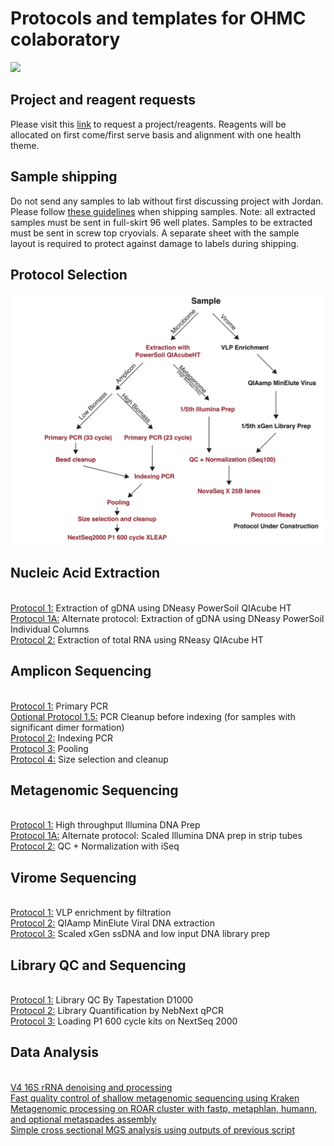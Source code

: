 # Protocols and templates for OHMC colaboratory

![](https://psu-gatsby-files-prod.s3.amazonaws.com/s3fs-public/styles/4_3_1500w/public/2023/05/slide1_0.jpeg?h=bd92fb76&itok=QWrXEY_u)

## Project and reagent requests

Please visit this [link](https://forms.gle/QxAVkzP4HyF7zvfQA) to request a project/reagents. Reagents will be allocated on first come/first serve basis and alignment with one health theme.

## Sample shipping

Do not send any samples to lab without first discussing project with Jordan. Please follow [these guidelines](https://github.com/BisanzLab/OHMC_Colaboratory/blob/main/Protocols/0_SampleRequirements.md) when shipping samples. Note: all extracted samples must be sent in full-skirt 96 well plates. Samples to be extracted must be sent in screw top cryovials. A separate sheet with the sample layout is required to protect against damage to labels during shipping.

## Protocol Selection

![](https://github.com/BisanzLab/OHMC_Colaboratory/blob/main/images/flowchart.jpg)

## Nucleic Acid Extraction

<br> [Protocol 1:](https://github.com/BisanzLab/OHMC_Colaboratory/blob/main/Protocols/Extraction/1_PowerSoil_QiaCubeHT.md) Extraction of gDNA using DNeasy PowerSoil QIAcube HT
<br> [Protocol 1A:](https://github.com/BisanzLab/OHMC_Colaboratory/blob/main/Protocols/Extraction/1A_PowerSoil_Manual.md) Alternate protocol: Extraction of gDNA using DNeasy PowerSoil Individual Columns
<br> [Protocol 2:](https://github.com/BisanzLab/OHMC_Colaboratory/blob/main/Protocols/Extraction/2_RNeasy_QiaCubeHT.md) Extraction of total RNA using RNeasy QIAcube HT


## Amplicon Sequencing

<br> [Protocol 1:](https://github.com/BisanzLab/OHMC_Colaboratory/blob/main/Protocols/AmpliconSeq/1_PrimaryPCR.md) Primary PCR
<br> [Optional Protocol 1.5:](https://github.com/BisanzLab/OHMC_Colaboratory/blob/main/Protocols/AmpliconSeq/1.5_BeadCleanup.md) PCR Cleanup before indexing (for samples with significant dimer formation)
<br> [Protocol 2:](https://github.com/BisanzLab/OHMC_Colaboratory/blob/main/Protocols/AmpliconSeq/2_IndexingPCR.md) Indexing PCR
<br> [Protocol 3:](https://github.com/BisanzLab/OHMC_Colaboratory/blob/main/Protocols/AmpliconSeq/3_Pooling.md) Pooling
<br> [Protocol 4:](https://github.com/BisanzLab/OHMC_Colaboratory/blob/main/Protocols/AmpliconSeq/4_Cleanup.md) Size selection and cleanup

## Metagenomic Sequencing

<br> [Protocol 1:](https://github.com/BisanzLab/OHMC_Colaboratory/blob/main/Protocols/MetagenomeSeq/IlluminaPrep_HTP.md) High throughput Illumina DNA Prep
<br> [Protocol 1A:](https://github.com/BisanzLab/OHMC_Colaboratory/blob/main/Protocols/MetagenomeSeq/IlluminaPrep_Individual.md) Alternate protocol: Scaled Illumina DNA prep in strip tubes
<br> [Protocol 2:](https://github.com/BisanzLab/OHMC_Colaboratory/blob/main/Protocols/MetagenomeSeq/iSeq_QC_normalization.md) QC + Normalization with iSeq

## Virome Sequencing

<br> [Protocol 1:](https://github.com/BisanzLab/OHMC_Colaboratory/blob/main/Protocols/ViralSeq/VLPEnrichment.md) VLP enrichment by filtration
<br> [Protocol 2:](https://github.com/BisanzLab/OHMC_Colaboratory/blob/main/Protocols/ViralSeq/QIAmpMinEluteViral.md) QIAamp MinElute Viral DNA extraction
<br> [Protocol 3:](https://github.com/BisanzLab/OHMC_Colaboratory/blob/main/Protocols/ViralSeq/xGenLibraryPrep.md) Scaled xGen ssDNA and low input DNA library prep
 
## Library QC and Sequencing

<br> [Protocol 1:](https://github.com/BisanzLab/OHMC_Colaboratory/blob/main/Protocols/Sequencing/LibraryQC_Tapestation.md) Library QC By Tapestation D1000
<br> [Protocol 2:](https://github.com/BisanzLab/OHMC_Colaboratory/blob/main/Protocols/Sequencing/LibraryQuant_NebNext.md) Library Quantification by NebNext qPCR
<br> [Protocol 3:](https://github.com/BisanzLab/OHMC_Colaboratory/blob/main/Protocols/Sequencing/NextSeq2000.md) Loading P1 600 cycle kits on NextSeq 2000

## Data Analysis

<br> [V4 16S rRNA denoising and processing](https://github.com/BisanzLab/OHMC_Colaboratory/blob/main/analysis_scripts/AmpliconSeq_q2.Rmd)
<br> [Fast quality control of shallow metagenomic sequencing using Kraken](https://github.com/BisanzLab/OHMC_Colaboratory/blob/main/analysis_scripts/QC_iSeq_MGS.sh)
<br> [Metagenomic processing on ROAR cluster with fastp, metaphlan, humann, and optional metaspades assembly](https://github.com/BisanzLab/OHMC_Colaboratory/blob/main/analysis_scripts/mgs_humann_pipeline.sh)
<br> [Simple cross sectional MGS analysis using outputs of previous script](https://github.com/BisanzLab/OHMC_Colaboratory/blob/main/analysis_scripts/MGS_analysis_template.Rmd)

